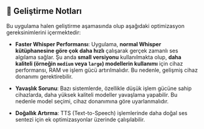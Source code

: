 
## 📝 Geliştirme Notları

Bu uygulama halen geliştirme aşamasında olup aşağıdaki optimizasyon gereksinimlerini içermektedir:

- **Faster Whisper Performansı**: Uygulama, **normal Whisper kütüphanesine göre çok daha hızlı** çalışarak gerçek zamanlı ses algılama sağlar. Şu anda **small versiyonu** kullanılmakta olup, **daha kaliteli (örneğin `medium` veya `large`) modellerin kullanımı** için cihaz performansı, RAM ve işlem gücü artırılmalıdır. Bu nedenle, gelişmiş cihaz donanımı gerektirebilir.
  
- **Yavaşlık Sorunu**: Bazı sistemlerde, özellikle düşük işlem gücüne sahip cihazlarda, daha yüksek kaliteli modeller yavaşlama yapabilir. Bu nedenle model seçimi, cihaz donanımına göre uyarlanmalıdır.

- **Doğallık Artırma**: TTS (Text-to-Speech) işlemlerinde daha doğal ses sentezi için ek optimizasyonlar üzerinde çalışılabilir.

